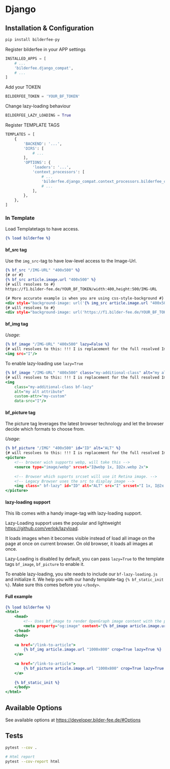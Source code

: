 # Django

## Installation & Configuration
```bash
pip install bilderfee-py
```

Register bilderfee in your APP settings

```python
INSTALLED_APPS = [
    # ...
    'bilderfee.django_compat',
    # ... 
]
```

Add your TOKEN
```python
BILDERFEE_TOKEN = 'YOUR_BF_TOKEN'
```

Change lazy-loading behaviour
```python
BILDERFEE_LAZY_LOADING = True
```

Register TEMPLATE TAGS

```python
TEMPLATES = [
    {
        'BACKEND': '...',
        'DIRS': [
            # ...
        ],
        'OPTIONS': {
            'loaders': '...',
            'context_processors': [
                # ...
                'bilderfee.django_compat.context_processors.bilderfee_ctx',
                # ...
            ],
        },
    },
]

```

### In Template
Load Templatetags to have access.

```djangotemplate
{% load bilderfee %}
```

#### bf_src tag
Use the `img_src`-tag to have low-level access to the Image-Url.
```djangotemplate
{% bf_src "/IMG-URL" "400x500" %}
{# or #}
{% bf_src article.image.url "400x500" %}
{# will resolves to #}
https://f1.bilder-fee.de/YOUR_BF_TOKEN/width:400,height:500/IMG-URL

{# More accurate example is when you are using css-style-background #}
<div style="background-image: url('{% img_src article.image.url "400x500" %}')" >
{# will resolves to #}
<div style="background-image: url('https://f1.bilder-fee.de/YOUR_BF_TOKEN/width:400,height:500/IMG-URL')" >
```

#### bf_img tag

*Usage*: 
```djangotemplate
{% bf_image "/IMG-URL" "400x500" lazy=False %}
{# will resolves to this: !!! I is replacement for the full resolved Image-URL #}
<img src="I"/>
```


To enable lazy-loading use `lazy=True`
```djangotemplate
{% bf_image "/IMG-URL" "400x500" class="my-additional-class" alt="my alt attribute" custom-attr="my-custom" %}
{# will resolves to this: !!! I is replacement for the full resolved Image-URL #}
<img 
    class="my-additional-class bf-lazy" 
    alt="my alt attribute"
    custom-attr="my-custom"
    data-src="I"/>

```

#### bf_picture tag
The picture tag leverages the latest browser technology and let the browser decide which formats to choose from.  

*Usage*:

````djangotemplate
{% bf_picture "/IMG" "400x500" id="ID" alt="ALT" %}
{# will resolves to this: !!! I is replacement for the full resolved Image-URL #}
<picture>
    <!-- browser wich supports webp, will take this -->
    <source type="image/webp" srcset="I@webp 1x, I@2x.webp 2x">
    
    <!-- Browser which suports srcset will use it Retina image. -->
    <!-- Legacy Browser uses the src to display image -->
    <img class=" bf-lazy" id="ID" alt="ALT" src="I" srcset="I 1x, I@2x 2x">
</picture>

````

#### lazy-loading support
This lib comes with a handy image-tag with lazy-loading support.

Lazy-Loading support uses the popular and lightweight https://github.com/verlok/lazyload.

It loads images when it becomes visible instead of load all image on the page at once on current browser.
On old browser, it loads all images at once.

Lazy-Loading is disabled by default, you can pass `lazy=True` to the template tags `bf_image`, `bf_picture` to enable it.

To enable lazy-loading, you site needs to include our `bf-lazy-loading.js` and initialize it.
We help you with our handy template-tag `{% bf_static_init %}`.
Make sure this comes before you `</body>`.


#### Full example
```djangotemplate
{% load bilderfee %}
<html>
    <head>
        <!-- Uses bf_image to render OpenGraph image content with the prefered sizes. -->
        <meta property="og:image" content="{% bf_image article.image.url "1500x1500" crop=True %}" />
    </head>
    <body>
    
    <a href="/link-to-article">
        {% bf_img article.image.url "1000x800" crop=True lazy=True %}
    </a>
    
    <a href="/link-to-article">
        {% bf_picture article.image.url "1000x800" crop=True lazy=True %}
    </a>
    
    {% bf_static_init %}
    </body>
</html>

```


## Available Options

See available options at https://developer.bilder-fee.de/#Options

## Tests

```bash
pytest --cov .

# Html report
pytest --cov-report html

```
